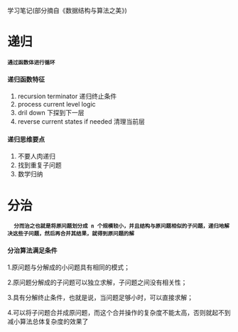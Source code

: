 学习笔记(部分摘自《数据结构与算法之美》)

# **递归**
**`通过函数体进行循环`**

#### 递归函数特征
1. recursion terminator 递归终止条件
2. process current level logic
3. dril down 下探到下一层
4. reverse current states if needed 清理当前层

#### 递归思维要点
1. 不要人肉递归
2. 找到重复子问题
3. 数学归纳


# **分治**

**`  分而治之也就是将原问题划分成 n 个规模较小，并且结构与原问题相似的子问题，递归地解决这些子问题，然后再合并其结果，就得到原问题的解`**

#### 分治算法满足条件
1.原问题与分解成的小问题具有相同的模式；

2.原问题分解成的子问题可以独立求解，子问题之间没有相关性；

3.具有分解终止条件，也就是说，当问题足够小时，可以直接求解；

4.可以将子问题合并成原问题，而这个合并操作的复杂度不能太高，否则就起不到减小算法总体复杂度的效果了

